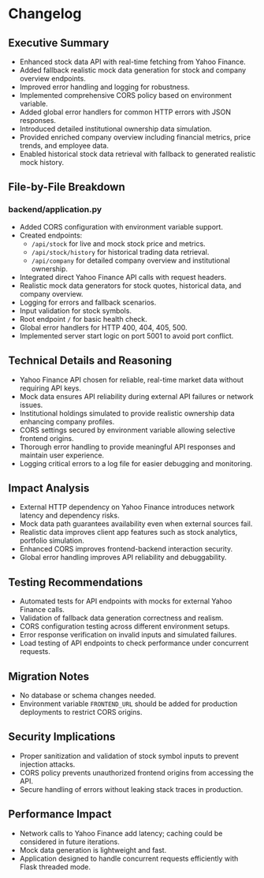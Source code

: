 # Changelog

## Executive Summary

- Enhanced stock data API with real-time fetching from Yahoo Finance.
- Added fallback realistic mock data generation for stock and company overview endpoints.
- Improved error handling and logging for robustness.
- Implemented comprehensive CORS policy based on environment variable.
- Added global error handlers for common HTTP errors with JSON responses.
- Introduced detailed institutional ownership data simulation.
- Provided enriched company overview including financial metrics, price trends, and employee data.
- Enabled historical stock data retrieval with fallback to generated realistic mock history.

## File-by-File Breakdown

### backend/application.py

- Added CORS configuration with environment variable support.
- Created endpoints:
  - `/api/stock` for live and mock stock price and metrics.
  - `/api/stock/history` for historical trading data retrieval.
  - `/api/company` for detailed company overview and institutional ownership.
- Integrated direct Yahoo Finance API calls with request headers.
- Realistic mock data generators for stock quotes, historical data, and company overview.
- Logging for errors and fallback scenarios.
- Input validation for stock symbols.
- Root endpoint `/` for basic health check.
- Global error handlers for HTTP 400, 404, 405, 500.
- Implemented server start logic on port 5001 to avoid port conflict.

## Technical Details and Reasoning

- Yahoo Finance API chosen for reliable, real-time market data without requiring API keys.
- Mock data ensures API reliability during external API failures or network issues.
- Institutional holdings simulated to provide realistic ownership data enhancing company profiles.
- CORS settings secured by environment variable allowing selective frontend origins.
- Thorough error handling to provide meaningful API responses and maintain user experience.
- Logging critical errors to a log file for easier debugging and monitoring.

## Impact Analysis

- External HTTP dependency on Yahoo Finance introduces network latency and dependency risks.
- Mock data path guarantees availability even when external sources fail.
- Realistic data improves client app features such as stock analytics, portfolio simulation.
- Enhanced CORS improves frontend-backend interaction security.
- Global error handling improves API reliability and debuggability.

## Testing Recommendations

- Automated tests for API endpoints with mocks for external Yahoo Finance calls.
- Validation of fallback data generation correctness and realism.
- CORS configuration testing across different environment setups.
- Error response verification on invalid inputs and simulated failures.
- Load testing of API endpoints to check performance under concurrent requests.

## Migration Notes

- No database or schema changes needed.
- Environment variable `FRONTEND_URL` should be added for production deployments to restrict CORS origins.

## Security Implications

- Proper sanitization and validation of stock symbol inputs to prevent injection attacks.
- CORS policy prevents unauthorized frontend origins from accessing the API.
- Secure handling of errors without leaking stack traces in production.

## Performance Impact

- Network calls to Yahoo Finance add latency; caching could be considered in future iterations.
- Mock data generation is lightweight and fast.
- Application designed to handle concurrent requests efficiently with Flask threaded mode.

